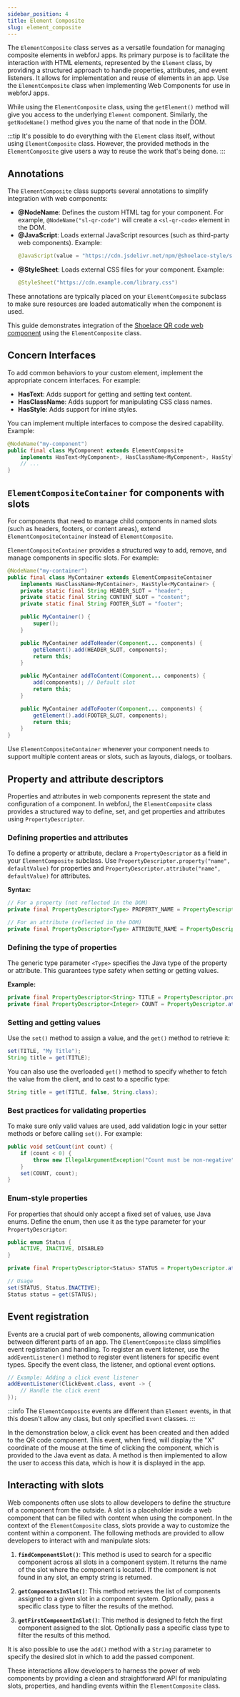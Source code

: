 ```yaml
---
sidebar_position: 4
title: Element Composite
slug: element_composite
---
```


<DocChip chip='since' label='23.06' />
<JavadocLink type="foundation" location="com/webforj/component/element/ElementComposite" top='true'/>


The `ElementComposite` class serves as a versatile foundation for managing composite elements in webforJ apps. Its primary purpose is to facilitate the interaction with HTML elements, represented by the `Element` class, by providing a structured approach to handle properties, attributes, and event listeners. It allows for implementation and reuse of elements in an app. Use the `ElementComposite` class when implementing Web Components for use in webforJ apps.

While using the `ElementComposite` class, using the `getElement()` method will give you access to the underlying `Element` component. Similarly, the `getNodeName()` method gives you the name of that node in the DOM. 

:::tip
It's possible to do everything with the `Element` class itself, without using `ElementComposite` class. However, the provided methods in the `ElementComposite` give users a way to reuse the work that's being done. 
:::


## Annotations

The `ElementComposite` class supports several annotations to simplify integration with web components:

- **@NodeName**: Defines the custom HTML tag for your component. For example, `@NodeName("sl-qr-code")` will create a `<sl-qr-code>` element in the DOM.
- **@JavaScript**: Loads external JavaScript resources (such as third-party web components). Example:
  ```java
  @JavaScript(value = "https://cdn.jsdelivr.net/npm/@shoelace-style/shoelace/dist/shoelace.js", attributes = {@Attribute(name = "type", value = "module")})
  ```
- **@StyleSheet**: Loads external CSS files for your component. Example:
  ```java
  @StyleSheet("https://cdn.example.com/library.css")
  ```

These annotations are typically placed on your `ElementComposite` subclass to make sure resources are loaded automatically when the component is used.


This guide demonstrates integration of the [Shoelace QR code web component](https://shoelace.style/components/qr-code) using the `ElementComposite` class.
## Concern Interfaces

To add common behaviors to your custom element, implement the appropriate concern interfaces. For example:

- **HasText**: Adds support for getting and setting text content.
- **HasClassName**: Adds support for manipulating CSS class names.
- **HasStyle**: Adds support for inline styles.

You can implement multiple interfaces to compose the desired capability. Example:
```java
@NodeName("my-component")
public final class MyComponent extends ElementComposite
    implements HasText<MyComponent>, HasClassName<MyComponent>, HasStyle<MyComponent> {
    // ...
}
```
## `ElementCompositeContainer` for components with slots

For components that need to manage child components in named slots (such as headers, footers, or content areas), extend `ElementCompositeContainer` instead of `ElementComposite`.

`ElementCompositeContainer` provides a structured way to add, remove, and manage components in specific slots. For example:

```java
@NodeName("my-container")
public final class MyContainer extends ElementCompositeContainer
    implements HasClassName<MyContainer>, HasStyle<MyContainer> {
    private static final String HEADER_SLOT = "header";
    private static final String CONTENT_SLOT = "content";
    private static final String FOOTER_SLOT = "footer";

    public MyContainer() {
        super();
    }

    public MyContainer addToHeader(Component... components) {
        getElement().add(HEADER_SLOT, components);
        return this;
    }

    public MyContainer addToContent(Component... components) {
        add(components); // Default slot
        return this;
    }

    public MyContainer addToFooter(Component... components) {
        getElement().add(FOOTER_SLOT, components);
        return this;
    }
}
```

Use `ElementCompositeContainer` whenever your component needs to support multiple content areas or slots, such as layouts, dialogs, or toolbars.

<ComponentDemo 
path='/webforj/qrdemo?' 
javaE='https://raw.githubusercontent.com/webforj/webforj-documentation/refs/heads/main/src/main/java/com/webforj/samples/views/elementcomposite/QRDemoView.java'
height='175px'
/>


## Property and attribute descriptors

Properties and attributes in web components represent the state and configuration of a component. In webforJ, the `ElementComposite` class provides a structured way to define, set, and get properties and attributes using `PropertyDescriptor`.

### Defining properties and attributes

To define a property or attribute, declare a `PropertyDescriptor` as a field in your `ElementComposite` subclass. Use `PropertyDescriptor.property("name", defaultValue)` for properties and `PropertyDescriptor.attribute("name", defaultValue)` for attributes.

**Syntax:**
```java
// For a property (not reflected in the DOM)
private final PropertyDescriptor<Type> PROPERTY_NAME = PropertyDescriptor.property("property-name", defaultValue);

// For an attribute (reflected in the DOM)
private final PropertyDescriptor<Type> ATTRIBUTE_NAME = PropertyDescriptor.attribute("attribute-name", defaultValue);
```

### Defining the type of properties

The generic type parameter `<Type>` specifies the Java type of the property or attribute. This guarantees type safety when setting or getting values.

**Example:**
```java
private final PropertyDescriptor<String> TITLE = PropertyDescriptor.property("title", "");
private final PropertyDescriptor<Integer> COUNT = PropertyDescriptor.attribute("count", 0);
```

### Setting and getting values

Use the `set()` method to assign a value, and the `get()` method to retrieve it:
```java
set(TITLE, "My Title");
String title = get(TITLE);
```

You can also use the overloaded `get()` method to specify whether to fetch the value from the client, and to cast to a specific type:
```java
String title = get(TITLE, false, String.class);
```

### Best practices for validating properties

To make sure only valid values are used, add validation logic in your setter methods or before calling `set()`. For example:
```java
public void setCount(int count) {
    if (count < 0) {
        throw new IllegalArgumentException("Count must be non-negative");
    }
    set(COUNT, count);
}
```

### Enum-style properties

For properties that should only accept a fixed set of values, use Java enums. Define the enum, then use it as the type parameter for your `PropertyDescriptor`:

```java
public enum Status {
    ACTIVE, INACTIVE, DISABLED
}

private final PropertyDescriptor<Status> STATUS = PropertyDescriptor.attribute("status", Status.ACTIVE);

// Usage
set(STATUS, Status.INACTIVE);
Status status = get(STATUS);
```

<ComponentDemo 
path='/webforj/qrproperties?' 
javaE='https://raw.githubusercontent.com/webforj/webforj-documentation/refs/heads/main/src/main/java/com/webforj/samples/views/elementcomposite/QRPropertiesView.java'
height='250px'
/>

## Event registration

Events are a crucial part of web components, allowing communication between different parts of an app. The `ElementComposite` class simplifies event registration and handling. To register an event listener, use the `addEventListener()` method to register event listeners for specific event types. Specify the event class, the listener, and optional event options.

```java
// Example: Adding a click event listener
addEventListener(ClickEvent.class, event -> {
    // Handle the click event
});
```

:::info
The `ElementComposite` events are different than `Element` events, in that this doesn't allow any class, but only specified `Event` classes.
:::

In the demonstration below, a click event has been created and then added to the QR code component. This event, when fired, will display the "X" coordinate of the mouse at the time of clicking the component, which is provided to the Java event as data. A method is then implemented to allow the user to access this data, which is how it is displayed in the app.
<ComponentDemo 
path='/webforj/qrevent?' 
javaE='https://raw.githubusercontent.com/webforj/webforj-documentation/refs/heads/main/src/main/java/com/webforj/samples/views/elementcomposite/QREventView.java'
height='300px'
/>

## Interacting with slots

Web components often use slots to allow developers to define the structure of a component from the outside. A slot is a placeholder inside a web component that can be filled with content when using the component. In the context of the `ElementComposite` class, slots provide a way to customize the content within a component. The following methods are provided to allow developers to interact with and manipulate slots:

1. **`findComponentSlot()`**: This method is used to search for a specific component across all slots in a component system. It returns the name of the slot where the component is located. If the component is not found in any slot, an empty string is returned.

2. **`getComponentsInSlot()`**: This method retrieves the list of components assigned to a given slot in a component system. Optionally, pass a specific class type to filter the results of the method.

3. **`getFirstComponentInSlot()`**: This method is designed to fetch the first component assigned to the slot. Optionally pass a specific class type to filter the results of this method.

It is also possible to use the `add()` method with a `String` parameter to specify the desired slot in which to add the passed component.

These interactions allow developers to harness the power of web components by providing a clean and straightforward API for manipulating slots, properties, and handling events within the `ElementComposite` class.